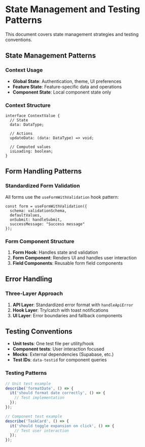 
# State Management and Testing Patterns

This document covers state management strategies and testing conventions.

## State Management Patterns

### Context Usage

- **Global State**: Authentication, theme, UI preferences
- **Feature State**: Feature-specific data and operations
- **Component State**: Local component state only

### Context Structure

```tsx
interface ContextValue {
  // State
  data: DataType;
  
  // Actions
  updateData: (data: DataType) => void;
  
  // Computed values
  isLoading: boolean;
}
```

## Form Handling Patterns

### Standardized Form Validation

All forms use the `useFormWithValidation` hook pattern:

```tsx
const form = useFormWithValidation({
  schema: validationSchema,
  defaultValues,
  onSubmit: handleSubmit,
  successMessage: "Success message"
});
```

### Form Component Structure

1. **Form Hook**: Handles state and validation
2. **Form Component**: Renders UI and handles user interaction
3. **Field Components**: Reusable form field components

## Error Handling

### Three-Layer Approach

1. **API Layer**: Standardized error format with `handleApiError`
2. **Hook Layer**: Try/catch with toast notifications
3. **UI Layer**: Error boundaries and fallback components

## Testing Conventions

- **Unit tests**: One test file per utility/hook
- **Component tests**: User interaction focused
- **Mocks**: External dependencies (Supabase, etc.)
- **Test IDs**: `data-testid` for component queries

### Testing Patterns

```typescript
// Unit test example
describe('formatDate', () => {
  it('should format date correctly', () => {
    // Test implementation
  });
});

// Component test example
describe('TaskCard', () => {
  it('should toggle expansion on click', () => {
    // Test user interaction
  });
});
```
